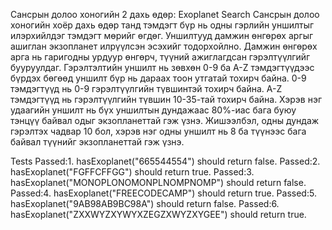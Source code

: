 Сансрын долоо хоногийн 2 дахь өдөр: Exoplanet Search 
Сансрын долоо хоногийн хоёр дахь өдөр танд тэмдэгт бүр нь одны гэрлийн уншилтыг илэрхийлдэг тэмдэгт мөрийг өгдөг. 
Уншилтууд дамжин өнгөрөх аргыг ашиглан экзопланет илрүүлсэн эсэхийг тодорхойлно. 
Дамжин өнгөрөх арга нь гариг ​​одны урдуур өнгөрч, түүний ажиглагдсан гэрэлтүүлгийг бууруулдаг. 
Гэрэлтэлтийн уншилт нь зөвхөн 0-9 ба A-Z тэмдэгтүүдээс бүрдэх бөгөөд уншилт бүр нь дараах тоон утгатай тохирч байна. 
0-9 тэмдэгтүүд нь 0-9 гэрэлтүүлгийн түвшинтэй тохирч байна. 
A-Z тэмдэгтүүд нь гэрэлтүүлгийн түвшин 10-35-тай тохирч байна. 
Хэрэв нэг удаагийн уншилт нь бүх уншилтын дундажаас 80%-иас бага буюу тэнцүү байвал одыг экзопланеттай гэж үзнэ. 
Жишээлбэл, одны дундаж гэрэлтэх чадвар 10 бол, хэрэв нэг одны уншилт нь 8 ба түүнээс бага байвал түүнийг экзопланеттай гэж үзнэ.

Tests
Passed:1. hasExoplanet("665544554") should return false.
Passed:2. hasExoplanet("FGFFCFFGG") should return true.
Passed:3. hasExoplanet("MONOPLONOMONPLNOMPNOMP") should return false.
Passed:4. hasExoplanet("FREECODECAMP") should return true.
Passed:5. hasExoplanet("9AB98AB9BC98A") should return false.
Passed:6. hasExoplanet("ZXXWYZXYWYXZEGZXWYZXYGEE") should return true.